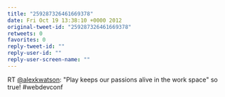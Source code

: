 ```yaml
---
title: "259287326461669378"
date: Fri Oct 19 13:38:10 +0000 2012
original-tweet-id: "259287326461669378"
retweets: 0
favorites: 0
reply-tweet-id: ""
reply-user-id: ""
reply-user-screen-name: ""
---
```

RT <a href="https://twitter.com/alexkwatson">@alexkwatson</a>: "Play keeps our passions alive in the work space" so true! #webdevconf
